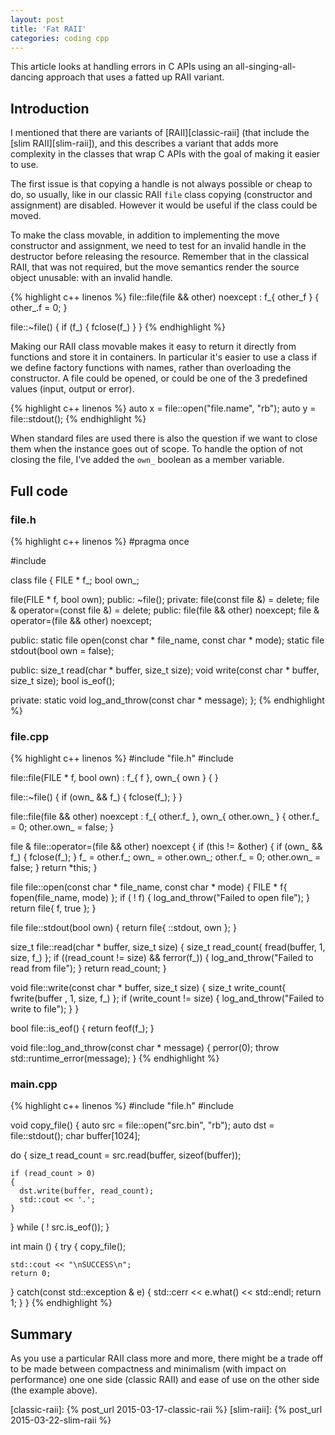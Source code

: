```yaml
---
layout: post
title: 'Fat RAII'
categories: coding cpp
---
```


This article looks at handling errors in C APIs using an
all-singing-all-dancing approach that uses a fatted up RAII variant.


## Introduction

I mentioned that there are variants of [RAII][classic-raii] (that include the
[slim RAII][slim-raii]), and this describes a variant that adds more complexity
in the classes that wrap C APIs with the goal of making it easier to use.

The first issue is that copying a handle is not always possible or cheap to
do, so usually, like in our classic RAII `file` class copying (constructor and
assignment) are disabled. However it would be useful if the class could be
moved.

To make the class movable, in addition to implementing the move constructor and
assignment, we need to test for an invalid handle in the destructor before
releasing the resource. Remember that in the classical RAII, that was not
required, but the move semantics render the source object unusable: with an
invalid handle.

{% highlight c++ linenos %}
file::file(file && other) noexcept :
  f_{ other_f }
{
  other_.f = 0;
}

file::~file()
{
  if (f_)
  {
    fclose(f_)
  }
}
{% endhighlight %}

Making our RAII class movable makes it easy to return it directly from
functions and store it in containers. In particular it's easier to use a class
if we define factory functions with names, rather than overloading the
constructor. A file could be opened, or could be one of the 3 predefined values
(input, output or error).

{% highlight c++ linenos %}
auto x = file::open("file.name", "rb");
auto y = file::stdout();
{% endhighlight %}

When standard files are used there is also the question if we want to close
them when the instance goes out of scope. To handle the option of not closing
the file, I've added the `own_` boolean as a member variable.


## Full code

### file.h
{% highlight c++ linenos %}
#pragma once

#include <cstdio>

class file
{
  FILE * f_;
  bool own_;

  file(FILE * f, bool own);
public:
  ~file();
private:
  file(const file &) = delete;
  file & operator=(const file &) = delete;
public:
  file(file && other) noexcept;
  file & operator=(file && other) noexcept;

public:
  static file open(const char * file_name, const char * mode);
  static file stdout(bool own = false);

public:
  size_t read(char * buffer, size_t size);
  void write(const char * buffer, size_t size);
  bool is_eof();

private:
  static void log_and_throw(const char * message);
};
{% endhighlight %}


### file.cpp
{% highlight c++ linenos %}
#include "file.h"
#include <stdexcept>

file::file(FILE * f, bool own) :
  f_{ f },
  own_{ own }
{
}

file::~file()
{
  if (own_ && f_)
  {
    fclose(f_);
  }
}

file::file(file && other) noexcept :
  f_{ other.f_ },
  own_{ other.own_ }
{
  other.f_ = 0;
  other.own_ = false;
}

file & file::operator=(file && other) noexcept
{
  if (this != &other)
  {
    if (own_ && f_)
    {
      fclose(f_);
    }
    f_ = other.f_;
    own_ = other.own_;
    other.f_ = 0;
    other.own_ = false;
  }
  return *this;
}

file file::open(const char * file_name, const char * mode)
{
  FILE * f{ fopen(file_name, mode) };
  if ( ! f)
  {
    log_and_throw("Failed to open file");
  }
  return file{ f, true };
}

file file::stdout(bool own)
{
  return file{ ::stdout, own };
}

size_t file::read(char * buffer, size_t size)
{
  size_t read_count{ fread(buffer, 1, size, f_) };
  if ((read_count != size) && ferror(f_))
  {
    log_and_throw("Failed to read from file");
  }
  return read_count;
}

void file::write(const char * buffer, size_t size)
{
  size_t write_count{ fwrite(buffer , 1, size, f_) };
  if (write_count != size)
  {
    log_and_throw("Failed to write to file");
  }
}

bool file::is_eof()
{
  return feof(f_);
}

void file::log_and_throw(const char * message)
{
  perror(0);
  throw std::runtime_error(message);
}
{% endhighlight %}


### main.cpp
{% highlight c++ linenos %}
#include "file.h"
#include <iostream>

void copy_file()
{
  auto src = file::open("src.bin", "rb");
  auto dst = file::stdout();
  char buffer[1024];

  do
  {
    size_t read_count = src.read(buffer, sizeof(buffer));

    if (read_count > 0)
    {
      dst.write(buffer, read_count);
      std::cout << '.';
    }
  } while ( ! src.is_eof());
}

int main ()
{
  try
  {
    copy_file();

    std::cout << "\nSUCCESS\n";
    return 0;
  }
  catch(const std::exception & e)
  {
    std::cerr << e.what() << std::endl;
    return 1;
  }
}
{% endhighlight %}



## Summary

As you use a particular RAII class more and more, there might be a trade off to
be made between compactness and minimalism (with impact on performance) one one
side (classic RAII) and ease of use on the other side (the example above).


[classic-raii]:     {% post_url 2015-03-17-classic-raii %}
[slim-raii]:     {% post_url 2015-03-22-slim-raii %}

